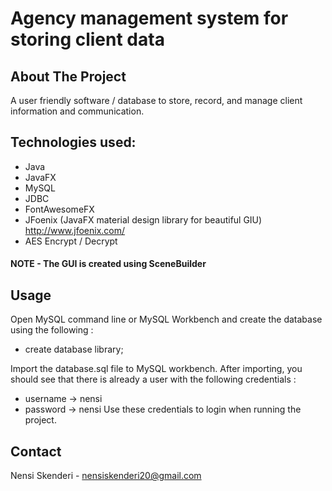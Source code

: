 # Agency management system for storing client data

## About The Project

 A user friendly software / database to store, record, and manage client information and communication.

## Technologies used: 

  * Java
  * JavaFX
  * MySQL
  * JDBC
  * FontAwesomeFX
  * JFoenix (JavaFX material design library for beautiful GIU) http://www.jfoenix.com/
  * AES Encrypt / Decrypt
  
  #### NOTE - The GUI is created using SceneBuilder
  
## Usage

Open MySQL command line or MySQL Workbench and create the database using the following :
  * create database library;
  
Import the database.sql file to MySQL workbench. After importing, you should
see that there is already a user with the following credentials :
- username -> nensi
- password -> nensi
Use these credentials to login when running the project.


## Contact 
Nensi Skenderi - nensiskenderi20@gmail.com

  
